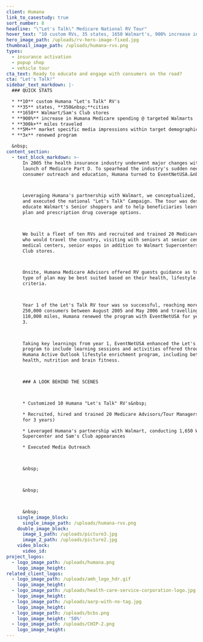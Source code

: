 ```yaml
---
client: Humana
link_to_casestudy: true
sort_number: 8
headline: "\"Let's Talk\" Medicare National RV Tour"
hover_text: "10 custom RVs, 35 states, 1650 Walmart's, 900% increase in Humana Medicare spending at targeted Walmart's..."
hero_image_path: /uploads/rv-hero-image-fixed.jpg
thumbnail_image_path: /uploads/humana-rvs.png
types:
  - insurance activation
  - popup shop
  - vehicle tour
cta_text: Ready to educate and engage with consumers on the road?
cta: "Let's Talk!"
sidebar_text_markdown: |-
  ### QUICK STATS

  * **10** custom Humana "Let's Talk" RV's
  * **35** states, **350&nbsp;**cities
  * **1650** Walmart/Sam's Club stores
  * **900%** increase in Humana Medicare spending @ targeted Walmarts
  * **300k+** miles traveled
  * **5M+** market specific media impressions within target demographic
  * **3x** renewed program

  &nbsp;
content_section:
  - text_block_markdown: >-
      In 2005 the health insurance industry underwent major changes with the
      launch of Medicare Part D. To spearhead the industry's sudden need for
      consumer outreach and education, Humana turned to EventNetUSA.&nbsp;



      Leveraging Humana's partnership with Walmart, we conceptualized, designed
      and executed the national "Let's Talk" Campaign. The tour was designed to
      educate Walmart's Senior shoppers and to help beneficiaries learn about new
      plan and prescription drug coverage options.



      We built a fleet of ten RVs and recruited and trained 20 Medicare Advisors
      who would travel the country, visiting with seniors at senior centers,
      medical centers, senior expos in addition to Walmart Supercenters and Sam's
      Club stores.



      Onsite, Humana Medicare Advisors offered RV guests guidance as to which
      type of plan may be best suited based on their health, lifestyle and income
      criteria.



      Year 1 of the Let's Talk RV tour was so successful, reaching more than
      250,000 consumers between August 2005 and May 2006 and travelling over
      110,000 miles, Humana renewed the program with EventNetUSA for years 2 and
      3.



      Taking key learnings from year 1, EventNetUSA enhanced the Let's Talk
      program to include learning sessions and activities offered through the
      Humana Active Outlook lifestyle enrichment program, including better bone
      health, nutrition and brain fitness.



      ### A LOOK BEHIND THE SCENES



      * Customized 10 Humana "Let's Talk" RV's&nbsp;

      * Recruited, hired and trained 20 Medicare Advisors/Tour Managers (retained
      for 3 years)

      * Leveraged Humana's partnership with Walmart, conducting 1,650 Walmart
      Supercenter and Sam's Club appearances

      * Executed Media Outreach



      &nbsp;



      &nbsp;



      &nbsp;
    single_image_block:
      single_image_path: /uploads/humana-rvs.png
    double_image_block:
      image_1_path: /uploads/picture3.jpg
      image_2_path: /uploads/picture2.jpg
    video_block:
      video_id:
project_logos:
  - logo_image_path: /uploads/humana.png
    logo_image_height:
related_client_logos:
  - logo_image_path: /uploads/amh_logo_hdr.gif
    logo_image_height:
  - logo_image_path: /uploads/health-care-service-corporation-logo.jpg
    logo_image_height:
  - logo_image_path: /uploads/aarp-with-no-tag.jpg
    logo_image_height:
  - logo_image_path: /uploads/bcbs.png
    logo_image_height: '50%'
  - logo_image_path: /uploads/CHIP-2.png
    logo_image_height:
---
```


